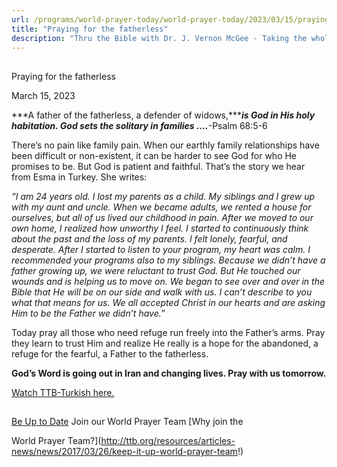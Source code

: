 ```yaml
---
url: /programs/world-prayer-today/world-prayer-today/2023/03/15/praying-for-the-fatherless
title: "Praying for the fatherless"
description: "Thru the Bible with Dr. J. Vernon McGee - Taking the whole Word to the whole world"
---
```







## 
 Praying for the fatherless


March 15, 2023




***A father of the fatherless, a defender of widows,******is God in His holy habitation. God sets the solitary in families ….***-Psalm 68:5-6

There’s no pain like family pain. When our earthly family relationships have been difficult or non-existent, it can be harder to see God for who He promises to be. But God is patient and faithful. That’s the story we hear from Esma in Turkey. She writes:

*“I am 24 years old. I lost my parents as a child. My siblings and I grew up with my aunt and uncle. When we became adults, we rented a house for ourselves, but all of us lived our childhood in pain. After we moved to our own home, I realized how unworthy I feel. I started to continuously think about the past and the loss of my parents. I felt lonely, fearful, and desperate. After I started to listen to your program, my heart was calm. I recommended your programs also to my siblings. Because we didn’t have a father growing up, we were reluctant to trust God. But He touched our wounds and is helping us to move on. We began to see over and over in the Bible that He will be on our side and walk with us. I can’t describe to you what that means for us. We all accepted Christ in our hearts and are asking Him to be the Father we didn’t have.”*

Today pray all those who need refuge run freely into the Father’s arms. Pray they learn to trust Him and realize He really is a hope for the abandoned, a refuge for the fearful, a Father to the fatherless.

**God’s Word is going out in Iran and changing lives. Pray with us tomorrow.**

[Watch TTB-Turkish here.](https://www.youtube.com/channel/UCVxY79sg8Fnki2k5A_eZVDw)







## 




[Be Up to Date](http://feeds.feedburner.com/WorldPrayerToday "World Prayer Today RSS Feed")
Join our World Prayer Team
[Why join the  

World Prayer Team?](http://ttb.org/resources/articles-news/news/2017/03/26/keep-it-up-world-prayer-team!)




